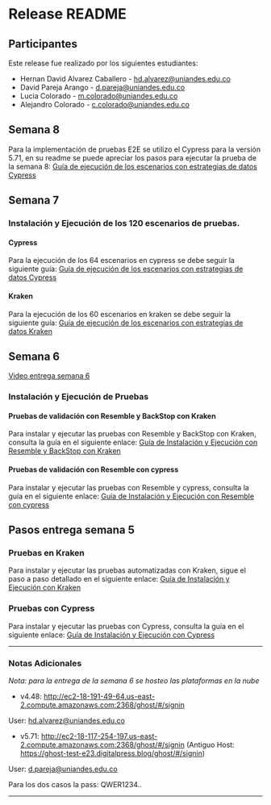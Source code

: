 # Release README

## Participantes
Este release fue realizado por los siguientes estudiantes:

- Hernan David Alvarez Caballero - hd.alvarez@uniandes.edu.co
- David Pareja Arango - d.pareja@uniandes.edu.co
- Lucia Colorado - m.colorado@uniandes.edu.co
- Alejandro Colorado - c.colorado@uniandes.edu.co

## Semana 8

Para la implementación de pruebas E2E se utilizo el Cypress para la versión 5.71, en su readme se puede apreciar los pasos para ejecutar la prueba de la semana 8: 
[Guía de ejecución de los escenarios con estrategias de datos Cypress](https://github.com/hernandavidc/MISW4103_202315_TSDC/blob/main/cypress-5.71/README.md)

## Semana 7

### Instalación y Ejecución de los 120 escenarios de pruebas.

#### Cypress
Para la ejecución de los 64 escenarios en cypress se debe seguir la siguiente guía:
[Guía de ejecución de los escenarios con estrategias de datos Cypress](https://github.com/hernandavidc/MISW4103_202315_TSDC/blob/main/cypress-5.71/README.md)

#### Kraken
Para la ejecución de los 60 escenarios en kraken se debe seguir la siguiente guía:
[Guía de ejecución de los escenarios con estrategias de datos Kraken](https://github.com/hernandavidc/MISW4103_202315_TSDC/blob/main/kraken/readme.md)

## Semana 6
[Video entrega semana 6](https://uniandes-my.sharepoint.com/:v:/g/personal/d_pareja_uniandes_edu_co/EaA3VhHb6JxDqo2MJoAa-RgBrm2Hj9vEoxiaM5Sp_Qnl_w?nav=eyJyZWZlcnJhbEluZm8iOnsicmVmZXJyYWxBcHAiOiJPbmVEcml2ZUZvckJ1c2luZXNzIiwicmVmZXJyYWxBcHBQbGF0Zm9ybSI6IldlYiIsInJlZmVycmFsTW9kZSI6InZpZXciLCJyZWZlcnJhbFZpZXciOiJNeUZpbGVzTGlua0RpcmVjdCJ9fQ&e=XJKCc3)

### Instalación y Ejecución de Pruebas

#### Pruebas de validación con Resemble y BackStop con Kraken
Para instalar y ejecutar las pruebas con Resemble y BackStop con Kraken, consulta la guía en el siguiente enlace:
[Guía de Instalación y Ejecución con Resemble y BackStop con Kraken](https://github.com/hernandavidc/MISW4103_202315_TSDC/blob/main/kraken/readme.md)

#### Pruebas de validación con Resemble con cypress
Para instalar y ejecutar las pruebas con Resemble y cypress, consulta la guía en el siguiente enlace:
[Guía de Instalación y Ejecución con Resemble con cypress](https://github.com/hernandavidc/MISW4103_202315_TSDC/blob/main/cypress-5.71/README.md)

## Pasos entrega semana 5

### Pruebas en Kraken
Para instalar y ejecutar las pruebas automatizadas con Kraken, sigue el paso a paso detallado en el siguiente enlace:
[Guía de Instalación y Ejecución con Kraken](https://github.com/hernandavidc/MISW4103_202315_TSDC/blob/main/kraken/readme.md)

### Pruebas con Cypress
Para instalar y ejecutar las pruebas con Cypress, consulta la guía en el siguiente enlace:
[Guía de Instalación y Ejecución con Cypress](https://github.com/hernandavidc/MISW4103_202315_TSDC/blob/main/cypress-5.71/README.md)


---

### Notas Adicionales

_Nota: para la entrega de la semana 6 se hosteo las plataformas en la nube_
* v4.48: http://ec2-18-191-49-64.us-east-2.compute.amazonaws.com:2368/ghost/#/signin

User: hd.alvarez@uniandes.edu.co

* v5.71: http://ec2-18-117-254-197.us-east-2.compute.amazonaws.com:2368/ghost/#/signin (Antiguo Host: https://ghost-test-e23.digitalpress.blog/ghost/#/signin)

User: d.pareja@uniandes.edu.co

Para los dos casos la pass: QWER1234..

---

